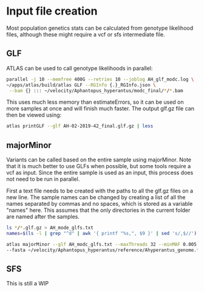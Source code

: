 #  Input file creation

Most population genetics stats can be calculated from genotype likelihood files, although these might require a vcf or sfs intermediate file.


## GLF

ATLAS can be used to call genotype likelihoods in parallel:

```bash
parallel -j 10 --memfree 400G --retries 10 --joblog AH_glf_modc.log \
~/apps/atlas/build/atlas GLF --RGInfo {.}_RGInfo.json \
 --bam {} ::: ~/velocity/Aphantopus_hyperantus/modc_final/*/*.bam
```

This uses much less memory than estimateErrors, so it can be used on more samples at once and will finish much faster. The output glf.gz file can then be viewed using:

```bash
atlas printGLF --glf AH-02-2019-42_final.glf.gz | less
```

## majorMinor

Variants can be called based on the entire sample using majorMinor. Note that it is much better to use GLFs when possible, but some tools require a vcf as input. Since the entire sample
is used as an input, this process does not need to be run in parallel.

First a text file needs to be created with the paths to all the glf.gz files on a new line. The sample names can be changed by creating a list of all the names separated by commas and no spaces,
which is stored as a variable "names" here. This assumes that the only directories in the current folder are named after the samples. 

```bash
ls */*.glf.gz > AH_mode_glfs.txt
names=$(ls -l | grep "^d" | awk '{ printf "%s,", $9 }' | sed 's/,$//')

atlas majorMinor --glf AH_modc_glfs.txt --maxThreads 32 --minMAF 0.005 --phredLik --sampleNames $names \
--fasta ~/velocity/Aphantopus_hyperantus/reference/Ahyperantus_genome.fa --out AH_mode_majmin
```

## SFS

This is still a WIP
